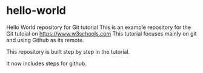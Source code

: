 # hello-world
Hello World repository for Git tutorial
This is an example repository for the Git tutoial on https://www.w3schools.com
This tutorial focuses mainly on git and using Github as its remote.

This repository is built step by step in the tutorial.

It now includes steps for github.


